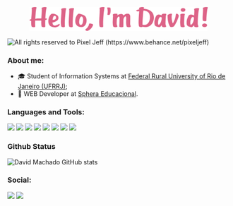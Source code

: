 <p align="center"><img width="80%" src="./assets/header.png" /></p>
<img alt="All rights reserved to Pixel Jeff (https://www.behance.net/pixeljeff)" src="https://mir-s3-cdn-cf.behance.net/project_modules/1400_opt_1/9afe0493484903.5e66500f8dea4.gif" />

### **About me:**
- 🎓 Student of Information Systems at [Federal Rural University of Rio de Janeiro (UFRRJ)](https://ufrrj.br/);
- 💼 WEB Developer at [Sphera Educacional](https://spheraeducacional.com.br/).

### **Languages and Tools:**
<code><img height="20" src="https://cdn.jsdelivr.net/gh/devicons/devicon/icons/javascript/javascript-original.svg"></code>
<code><img height="20" src="https://cdn.jsdelivr.net/gh/devicons/devicon/icons/typescript/typescript-original.svg"></code>
<code><img height="20" src="https://cdn.jsdelivr.net/gh/devicons/devicon/icons/laravel/laravel-plain-wordmark.svg"></code>
<code><img height="20" src="https://cdn.jsdelivr.net/gh/devicons/devicon/icons/php/php-plain.svg"></code>
<code><img height="20" src="https://cdn.jsdelivr.net/gh/devicons/devicon/icons/mysql/mysql-original-wordmark.svg"></code>
<code><img height="20" src="https://cdn.jsdelivr.net/gh/devicons/devicon/icons/mongodb/mongodb-plain-wordmark.svg"></code>
<code><img height="20" src="https://cdn.jsdelivr.net/gh/devicons/devicon/icons/html5/html5-original-wordmark.svg"></code>
<code><img height="20" src="https://cdn.jsdelivr.net/gh/devicons/devicon/icons/css3/css3-original-wordmark.svg"></code>

### **Github Status**
![David Machado GitHub stats](https://github-readme-stats.vercel.app/api?username=davidOdahcam&show_icons=true&theme=dracula )
<br />

### **Social:**
<a href = "mailto:david.desenvolvedor@gmail.com"><img src="https://img.shields.io/badge/Gmail-D14836?style=for-the-badge&logo=gmail&logoColor=white" target="_blank"></a>
<a href = "https://open.spotify.com/user/22rg4euh4aos6j5gfgphvhbpq?si=0c4585f38a294904"><img src="https://img.shields.io/badge/Spotify-1ED760?&style=for-the-badge&logo=spotify&logoColor=white" target="_blank"></a>
